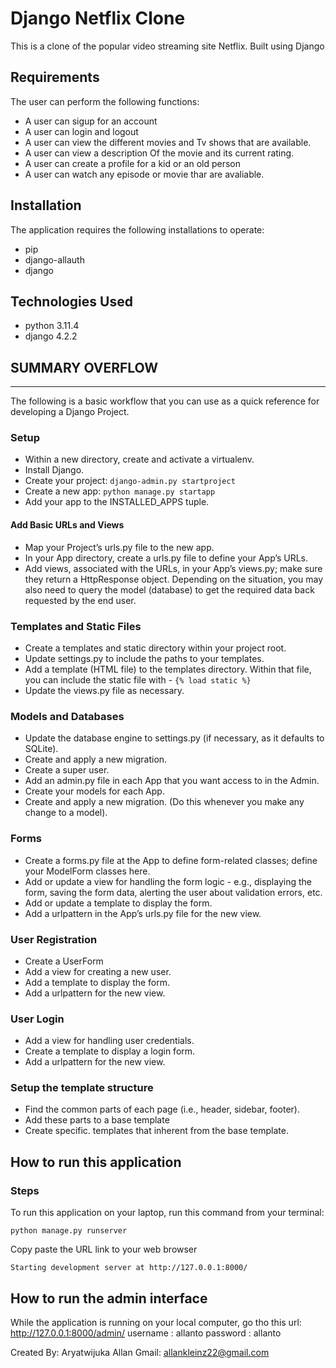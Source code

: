 # Django Netflix Clone
This is a clone of the popular video streaming site Netflix. Built using Django

## Requirements
The user can perform the following functions:

- A user can sigup for an account
- A user can login and logout
- A user can view the different movies and Tv shows that are available.
- A user can view a description Of the movie and its current rating.
- A user can create a profile for a kid or an old person
- A user can watch any episode or movie thar are avaliable.


## Installation
The application requires the following installations to operate:
- pip
- django-allauth
- django


## Technologies Used
- python 3.11.4
- django 4.2.2

## SUMMARY OVERFLOW
***
The following is a basic workflow that you can use as a quick reference for developing a Django Project.

### Setup
- Within a new directory, create and activate a virtualenv.
- Install Django.
- Create your project:
```django-admin.py startproject```
- Create a new app: ```python manage.py startapp```
- Add your app to the INSTALLED_APPS tuple.

#### Add Basic URLs and Views
- Map your Project’s urls.py file to the new app.
- In your App directory, create a urls.py file to define your App’s URLs.
- Add views, associated with the URLs, in your App’s views.py; make sure they return a HttpResponse object. Depending on the situation, you may also need to query the model (database) to get the required data back requested by the end user.

### Templates and Static Files
- Create a templates and static directory within your project root.
- Update settings.py to include the paths to your templates.
- Add a template (HTML file) to the templates directory. Within that file, you can include the static file with - ```{% load static %}```
- Update the views.py file as necessary.

### Models and Databases
- Update the database engine to settings.py (if necessary, as it defaults to SQLite).
- Create and apply a new migration.
- Create a super user.
- Add an admin.py file in each App that you want access to in the Admin.
- Create your models for each App.
- Create and apply a new migration. (Do this whenever you make any change to a model).

### Forms
- Create a forms.py file at the App to define form-related classes; define your ModelForm classes here.
- Add or update a view for handling the form logic - e.g., displaying the form, saving the form data, alerting the user about validation errors, etc.
- Add or update a template to display the form.
- Add a urlpattern in the App’s urls.py file for the new view.

### User Registration

- Create a UserForm
- Add a view for creating a new user.
- Add a template to display the form.
- Add a urlpattern for the new view.

### User Login
- Add a view for handling user credentials.
- Create a template to display a login form.
- Add a urlpattern for the new view.

### Setup the template structure
-  Find the common parts of each page (i.e., header, sidebar, footer).
-  Add these parts to a base template
-  Create specific. templates that inherent from the base template.


## How to run this application

### Steps

To run this application on your laptop, run this command from your terminal:

`python manage.py runserver`


Copy paste the URL link to your web browser

`Starting development server at http://127.0.0.1:8000/`

## How to run the admin interface

While the application is running on your local computer, go tho this url: http://127.0.0.1:8000/admin/
username : allanto
password : allanto


Created By: Aryatwijuka  Allan
Gmail: allankleinz22@gmail.com
